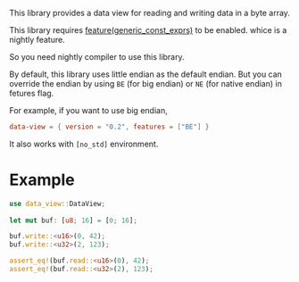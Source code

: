 This library provides a data view for reading and writing data in a byte array.

This library requires [feature(generic_const_exprs)](https://blog.rust-lang.org/inside-rust/2021/09/06/Splitting-const-generics.html) to be enabled. whice is a nightly feature.

So you need nightly compiler to use this library.

By default, this library uses little endian as the default endian.
But you can override the endian by using `BE` (for big endian) or `NE` (for native endian) in fetures flag.
 
For example, if you want to use big endian,
```toml
data-view = { version = "0.2", features = ["BE"] }
```

It also works with `[no_std]` environment.

# Example

```rust
use data_view::DataView;
 
let mut buf: [u8; 16] = [0; 16];

buf.write::<u16>(0, 42);
buf.write::<u32>(2, 123);

assert_eq!(buf.read::<u16>(0), 42);
assert_eq!(buf.read::<u32>(2), 123);
```